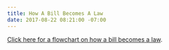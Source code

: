 ```yaml
---
title: How A Bill Becomes A Law
date: 2017-08-22 08:21:00 -07:00
---
```


[Click here for a flowchart on how a bill becomes a law](https://www.google.com/url?sa=i&rct=j&q=&esrc=s&source=imgres&cd=&cad=rja&uact=8&ved=0ahUKEwjR35iIifrUAhVU02MKHb8ZAFIQjRwIBw&url=https%3A%2F%2Fwww.lexisnexis.com%2Fhelp%2FCU%2FThe_Legislative_Process%2FHow_a_Bill_Becomes_Law.htm&psig=AFQjCNHsNO0vtTRKI6Dn6s3PogsABAsAdQ&ust=1499616534676425).